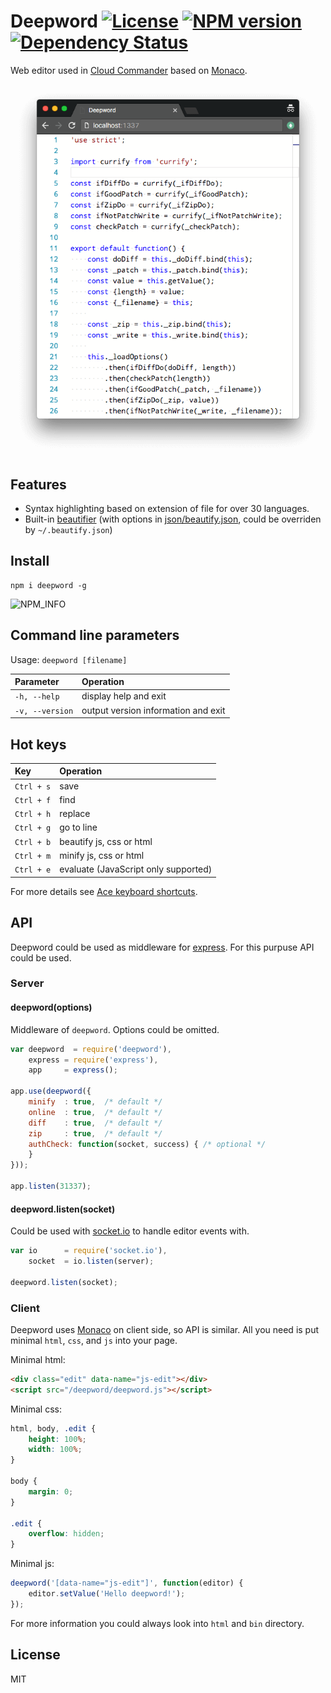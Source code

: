 Deepword [![License][LicenseIMGURL]][LicenseURL] [![NPM version][NPMIMGURL]][NPMURL] [![Dependency Status][DependencyStatusIMGURL]][DependencyStatusURL]
=======
[NPMIMGURL]:                https://img.shields.io/npm/v/deepword.svg?style=flat
[BuildStatusIMGURL]:        https://img.shields.io/travis/cloudcmd/deepword/master.svg?style=flat
[DependencyStatusIMGURL]:   https://img.shields.io/gemnasium/cloudcmd/deepword.svg?style=flat
[LicenseIMGURL]:            https://img.shields.io/badge/license-MIT-317BF9.svg?style=flat
[NPM_INFO_IMG]:             https://nodei.co/npm/deepword.png?downloads=true&&stars&&downloadRank "npm install deepword"
[NPMURL]:                   https://npmjs.org/package/deepword "npm"
[DependencyStatusURL]:      https://gemnasium.com/cloudcmd/deepword "Dependency Status"
[LicenseURL]:               https://tldrlegal.com/license/mit-license "MIT License"

[beautifile]:               https://github.com/coderaiser/node-beautifile "Beautifile"
[beautify.json]:            https://github.com/coderaiser/node-beautifile/tree/master/json/beautify.json "beautify.json"

[edit.json]:            https://github.com/cloudcmd/deepword/tree/master/json/edit.json "edit.json"


Web editor used in [Cloud Commander](http://cloudcmd.io) based on [Monaco](https://microsoft.github.io/monaco-editor/ "Monaco").

![Deepword](https://raw.githubusercontent.com/cloudcmd/deepword/master/img/deepword.png "Deepword")

## Features
- Syntax highlighting based on extension of file for over 30 languages.
- Built-in [beautifier][beautifile] (with options in [json/beautify.json][beautify.json], could be overriden by `~/.beautify.json`)

## Install

```
npm i deepword -g
```

![NPM_INFO][NPM_INFO_IMG]

## Command line parameters

Usage: `deepword [filename]`

|Parameter              |Operation
|:----------------------|:--------------------------------------------
| `-h, --help`          | display help and exit
| `-v, --version`       | output version information and exit

## Hot keys
|Key                    |Operation
|:----------------------|:--------------------------------------------
| `Ctrl + s`            | save
| `Ctrl + f`            | find
| `Ctrl + h`            | replace
| `Ctrl + g`            | go to line
| `Ctrl + b`            | beautify js, css or html
| `Ctrl + m`            | minify js, css or html
| `Ctrl + e`            | evaluate (JavaScript only supported)

For more details see [Ace keyboard shortcuts](https://github.com/ajaxorg/ace/wiki/Default-Keyboard-Shortcuts "Ace keyboard shortcuts").

## API
Deepword could be used as middleware for [express](http://expressjs.com "Express").
For this purpuse API could be used.

### Server

#### deepword(options)
Middleware of `deepword`. Options could be omitted.

```js
var deepword  = require('deepword'),
    express = require('express'),
    app     = express();

app.use(deepword({
    minify  : true,  /* default */
    online  : true,  /* default */
    diff    : true,  /* default */
    zip     : true,  /* default */
    authCheck: function(socket, success) { /* optional */
    }
}));

app.listen(31337);
```

#### deepword.listen(socket)
Could be used with [socket.io](http://socket.io "Socket.io") to handle editor events with.

```js
var io      = require('socket.io'),
    socket  = io.listen(server);

deepword.listen(socket);
```

### Client
Deepword uses [Monaco](https://microsoft.github.io/monaco-editor/ "Monaco") on client side, so API is similar.
All you need is put minimal `html`, `css`, and `js` into your page.

Minimal html:

```html
<div class="edit" data-name="js-edit"></div>
<script src="/deepword/deepword.js"></script>
```

Minimal css:

```css
html, body, .edit {
    height: 100%;
    width: 100%;
}

body {
    margin: 0;
}

.edit {
    overflow: hidden;
}

```

Minimal js:

```js
deepword('[data-name="js-edit"]', function(editor) {
    editor.setValue('Hello deepword!');
});
```
For more information you could always look into `html` and `bin` directory.

## License

MIT

